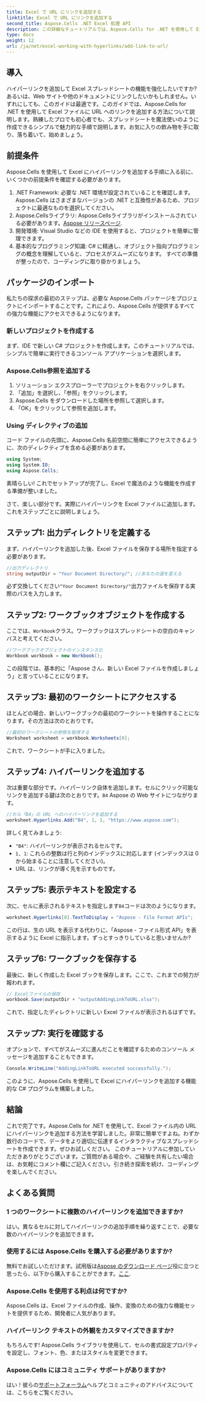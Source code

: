 ```yaml
---
title: Excel で URL にリンクを追加する
linktitle: Excel で URL にリンクを追加する
second_title: Aspose.Cells .NET Excel 処理 API
description: この詳細なチュートリアルでは、Aspose.Cells for .NET を使用して Excel に URL ハイパーリンクを簡単に追加する方法を説明します。スプレッドシートを効率化します。
type: docs
weight: 12
url: /ja/net/excel-working-with-hyperlinks/add-link-to-url/
---
```

## 導入
ハイパーリンクを追加して Excel スプレッドシートの機能を強化したいですか? あるいは、Web サイトや他のドキュメントにリンクしたいかもしれません。いずれにしても、このガイドは最適です。このガイドでは、Aspose.Cells for .NET を使用して Excel ファイルに URL へのリンクを追加する方法について説明します。熟練したプロでも初心者でも、スプレッドシートを魔法使いのように作成できるシンプルで魅力的な手順で説明します。お気に入りの飲み物を手に取り、落ち着いて、始めましょう。
## 前提条件
Aspose.Cells を使用して Excel にハイパーリンクを追加する手順に入る前に、いくつかの前提条件を確認する必要があります。
1. .NET Framework: 必要な .NET 環境が設定されていることを確認します。Aspose.Cells はさまざまなバージョンの .NET と互換性があるため、プロジェクトに最適なものを選択してください。
2. Aspose.Cellsライブラリ: Aspose.Cellsライブラリがインストールされている必要があります。[Aspose リリースページ](https://releases.aspose.com/cells/net/).
3. 開発環境: Visual Studio などの IDE を使用すると、プロジェクトを簡単に管理できます。
4. 基本的なプログラミング知識: C# に精通し、オブジェクト指向プログラミングの概念を理解していると、プロセスがスムーズになります。
すべての準備が整ったので、コーディングに取り掛かりましょう。
## パッケージのインポート
私たちの探求の最初のステップは、必要な Aspose.Cells パッケージをプロジェクトにインポートすることです。これにより、Aspose.Cells が提供するすべての強力な機能にアクセスできるようになります。
### 新しいプロジェクトを作成する
まず、IDE で新しい C# プロジェクトを作成します。このチュートリアルでは、シンプルで簡単に実行できるコンソール アプリケーションを選択します。
### Aspose.Cells参照を追加する
1. ソリューション エクスプローラーでプロジェクトを右クリックします。
2. 「追加」を選択し、「参照」をクリックします。
3. Aspose.Cells をダウンロードした場所を参照して選択します。
4. 「OK」をクリックして参照を追加します。
### Using ディレクティブの追加
コード ファイルの先頭に、Aspose.Cells 名前空間に簡単にアクセスできるように、次のディレクティブを含める必要があります。
```csharp
using System;
using System.IO;
using Aspose.Cells;
```
素晴らしい! これでセットアップが完了し、Excel で魔法のような機能を作成する準備が整いました。

さて、楽しい部分です。実際にハイパーリンクを Excel ファイルに追加します。これをステップごとに説明しましょう。
## ステップ1: 出力ディレクトリを定義する
まず、ハイパーリンクを追加した後、Excel ファイルを保存する場所を指定する必要があります。 
```csharp
//出力ディレクトリ
string outputDir = "Your Document Directory/"; //あなたの道を変える
```
必ず交換してください`"Your Document Directory/"`出力ファイルを保存する実際のパスを入力します。 
## ステップ2: ワークブックオブジェクトを作成する
ここでは、`Workbook`クラス。ワークブックはスプレッドシートの空白のキャンバスと考えてください。
```csharp
//ワークブックオブジェクトのインスタンス化
Workbook workbook = new Workbook();
```
この段階では、基本的に「Aspose さん、新しい Excel ファイルを作成しましょう」と言っていることになります。
## ステップ3: 最初のワークシートにアクセスする
ほとんどの場合、新しいワークブックの最初のワークシートを操作することになります。その方法は次のとおりです。
```csharp
//最初のワークシートの参照を取得する
Worksheet worksheet = workbook.Worksheets[0];
```
これで、ワークシートが手に入りました。
## ステップ4: ハイパーリンクを追加する
次は重要な部分です。ハイパーリンク自体を追加します。セルにクリック可能なリンクを追加する鍵は次のとおりです。`B4` Aspose の Web サイトにつながります。
```csharp
//セル「B4」の URL へのハイパーリンクを追加する
worksheet.Hyperlinks.Add("B4", 1, 1, "https://www.aspose.com");
```
詳しく見てみましょう:
- `"B4"`: ハイパーリンクが表示されるセルです。
- `1, 1`: これらの整数は行と列のインデックスに対応します (インデックスは 0 から始まることに注意してください)。
- URL は、リンクが導く先を示すものです。
## ステップ5: 表示テキストを設定する
次に、セルに表示されるテキストを指定します`B4`コードは次のようになります。
```csharp
worksheet.Hyperlinks[0].TextToDisplay = "Aspose - File Format APIs";
```
この行は、生の URL を表示する代わりに、「Aspose - ファイル形式 API」を表示するように Excel に指示します。ずっとすっきりしていると思いませんか?
## ステップ6: ワークブックを保存する
最後に、新しく作成した Excel ブックを保存します。ここで、これまでの努力が報われます。
```csharp
// Excelファイルの保存
workbook.Save(outputDir + "outputAddingLinkToURL.xlsx");
```
これで、指定したディレクトリに新しい Excel ファイルが表示されるはずです。
## ステップ7: 実行を確認する
オプションで、すべてがスムーズに進んだことを確認するためのコンソール メッセージを追加することもできます。
```csharp
Console.WriteLine("AddingLinkToURL executed successfully.");
```
このように、Aspose.Cells を使用して Excel にハイパーリンクを追加する機能的な C# プログラムを構築しました。
## 結論
これで完了です。Aspose.Cells for .NET を使用して、Excel ファイル内の URL にハイパーリンクを追加する方法を学習しました。非常に簡単ですよね。わずか数行のコードで、データをより適切に伝達するインタラクティブなスプレッドシートを作成できます。ぜひお試しください。
このチュートリアルに参加していただきありがとうございます。ご質問がある場合や、ご経験を共有したい場合は、お気軽にコメント欄にご記入ください。引き続き探索を続け、コーディングを楽しんでください。
## よくある質問
### 1 つのワークシートに複数のハイパーリンクを追加できますか?  
はい。異なるセルに対してハイパーリンクの追加手順を繰り返すことで、必要な数のハイパーリンクを追加できます。
### 使用するには Aspose.Cells を購入する必要がありますか?  
無料でお試しいただけます。試用版は[Aspose のダウンロード ページ](https://releases.aspose.com/)役に立つと思ったら、以下から購入することができます。[ここ](https://purchase.aspose.com/buy).
### Aspose.Cells を使用する利点は何ですか?  
Aspose.Cells は、Excel ファイルの作成、操作、変換のための強力な機能セットを提供するため、開発者に人気があります。
### ハイパーリンク テキストの外観をカスタマイズできますか?  
もちろんです! Aspose.Cells ライブラリを使用して、セルの書式設定プロパティを設定し、フォント、色、またはスタイルを変更できます。
### Aspose.Cells にはコミュニティ サポートがありますか?  
はい！彼らの[サポートフォーラム](https://forum.aspose.com/c/cells/9)ヘルプとコミュニティのアドバイスについては、こちらをご覧ください。